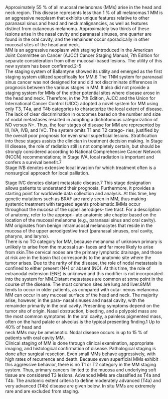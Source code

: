 Approximately 55 % of all mucosal melanomas (MMs) arise
in the head and neck region. This disease represents less than
1 % of all melanomas.1 MM is an aggressive neoplasm that
exhibits unique features relative to other paranasal sinus and
head and neck malignancies, as well as features distinct from
cutaneous melanoma. Approximately two thirds of these
lesions arise in the nasal cavity and paranasal sinuses, one
quarter are found in the oral cavity, and the remainder occur
sporadically in other mucosal sites of the head and neck.  
MM is an aggressive neoplasm with staging introduced in
the American Joint Committee on Cancer (AJCC) Cancer
Staging Manual, 7th Edition for separate consideration from
other mucosal-based lesions. The utility of this new system
has been confirmed.2-5  
The staging system of Ballantyne showed its utility and
emerged as the first staging system utilized specifically for
MM.6 The TNM system for paranasal sinus cancer was
not designed for and did not discriminate differences in
prognosis between the various stages in MM. It also did not
provide a staging system for MMs of the other potential sites
where disease arose in the head and neck. Therefore, in the
7th Edition, AJCC and the Union for International Cancer
Control (UICC) adopted a novel system for MM using only
T3, T4a, and T4b categories to characterize the local extent
of disease. The lack of clear discrimination in outcomes
based on the number and size of nodal metastases resulted
in adopting a dichotomous categorization of NO versus N+.
Thus, the four stages of disease for MM are represented by
III, IVA, IVB, and IVC. The system omits T1 and T2 catego-
ries, justified by the overall poor prognosis for even small
superficial lesions. Stratification into these stages assists the
clinician in treatment decision making. In Stage III disease,
the role of radiation still is not completely certain, but should
be strongly considered according to National Comprehensive
Cancer Network (NCCN) recommendations; in Stage IVA,
local radiation is important and confers a survival benefit.7  
Stage IVB denotes extensive local invasion for which
treatment often is a nonsurgical approach for local palliation.  
<!-- PageBreak -->  
<!-- PageNumber="165" -->
<!-- PageHeader="14 Mucosal Melanoma of the Head and Neck" -->  
Stage IVC denotes distant metastatic disease.7 This stage
designation allows patients to understand their prognosis.
Furthermore, it provides a starting point for worldwide data
collection and analysis. At this time, key genetic mutations
such as BRAF are rarely seen in MM, thus making systemic
treatment with targeted agents problematic.1MMs occur throughout the mucosa of the upper aerodiges-
tive tract. For a description of anatomy, refer to the appropri-
ate anatomic site chapter based on the location of the mucosal
melanoma (e.g., paranasal sinus and oral cavity).  
MM originates from benign intramucosal melanocytes
that reside in the mucosa of the upper aerodigestive tract
(paranasal sinuses, oral cavity, pharynx, and larynx).  
There is no TO category for MM, because melanoma of
unknown primary is unlikely to arise from the mucosal sur-
faces and far more likely to arise from skin.The cervical nodes are the primary lymphatic drainage, and
those at risk are in the basin that corresponds to the anatomic
site where the tumor arises. Due to the rarity of the disease,
the role of nodal metastasis is confined to either present (N+)
or absent (NO). At this time, the role of extranodal extension
(ENE) is unknown and this modifier is not incorporated into
the system for MM.Distant metastases are common at some point in the course
of the disease. The most common sites are lung and liver.8MM tends to occur in older patients, as compared with cuta-
neous melanoma. MM can occur in any mucosal surface of
the head and neck. The majority arise, however, in the para-
nasal sinuses and nasal cavity, with the remainder primarily
in the oral cavity. Presenting symptoms depend on the tumor
site of origin. Nasal obstruction, bleeding, and a polypoid
mass are the most common symptoms. In the oral cavity, a
painless pigmented mass, often on the hard palate or alveolus
is the typical presenting finding.1 Up to 40% of head and  
neck MMs may be amelanotic. Nodal disease occurs in up to
15 % of patients with oral cavity MM.  
Clinical staging of MM is done through clinical
examination, appropriate imaging, and histological
confirmation of disease. Pathological staging is done after
surgical resection. Even small MMs behave aggressively, with
high rates of recurrence and death. Because even superficial
MMs exhibit this aggressive behavior, there is no T1 or T2
category in the MM staging system. Thus, primary cancers
limited to the mucosa and underlying soft tissue are considered
T3 lesions. Advanced MMs are classified as T4a and T4b. The
anatomic extent criteria to define moderately advanced (T4a)
and very advanced (T4b) disease are given below. In situ MMs
are extremely rare and are excluded from staging.